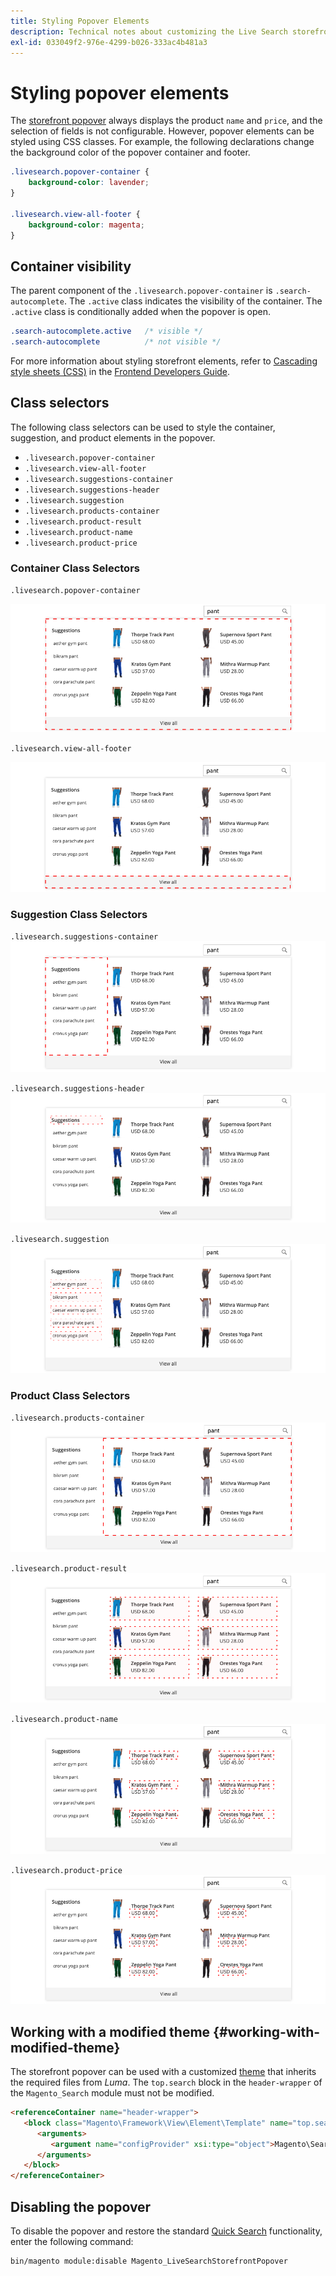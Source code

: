 ```yaml
---
title: Styling Popover Elements
description: Technical notes about customizing the Live Search storefront popover.
exl-id: 033049f2-976e-4299-b026-333ac4b481a3
---
```

# Styling popover elements

The [storefront popover](storefront-popover.md) always displays the product `name` and `price`, and the selection of fields is not configurable. However, popover elements can be styled using CSS classes. For example, the following declarations change the background color of the popover container and footer.

```css
.livesearch.popover-container {
    background-color: lavender;
}

.livesearch.view-all-footer {
    background-color: magenta;
}
```

## Container visibility

The parent component of the `.livesearch.popover-container` is `.search-autocomplete`.  The `.active` class indicates the visibility of the container. The `.active` class is conditionally added when the popover is open.

```css
.search-autocomplete.active   /* visible */
.search-autocomplete          /* not visible */
```

For more information about styling storefront elements, refer to [Cascading style sheets (CSS)](https://devdocs.magento.com/guides/v2.4/frontend-dev-guide/css-topics/css-overview.html) in the [Frontend Developers Guide](https://devdocs.magento.com/guides/v2.4/frontend-dev-guide/bk-frontend-dev-guide.html).

## Class selectors

The following class selectors can be used to style the container, suggestion, and product elements in the popover.

*  `.livesearch.popover-container`
*  `.livesearch.view-all-footer`
*  `.livesearch.suggestions-container`
*  `.livesearch.suggestions-header`
*  `.livesearch.suggestion`
*  `.livesearch.products-container`
*  `.livesearch.product-result`
*  `.livesearch.product-name`
*  `.livesearch.product-price`

### Container Class Selectors

`.livesearch.popover-container`

![Popover container](assets/livesearch-popover-container.png?lang=en)

`.livesearch.view-all-footer`

![View all footer](assets/livesearch-view-all-footer.png?lang=en)

### Suggestion Class Selectors

`.livesearch.suggestions-container`
![Suggestions container](assets/livesearch-suggestions-container.png?lang=en)

`.livesearch.suggestions-header`
![Suggestions header](assets/livesearch-suggestions-header.png?lang=en)

`.livesearch.suggestion`
![Suggestion](assets/livesearch-suggestion.png?lang=en)

### Product Class Selectors

`.livesearch.products-container`
![Product container](assets/livesearch-product-container.png?lang=en)

`.livesearch.product-result`
![Product result](assets/livesearch-product-result.png?lang=en)

`.livesearch.product-name`
![Product name](assets/livesearch-product-name.png?lang=en)

`.livesearch.product-price`
![Product price](assets/livesearch-product-price.png?lang=en)

## Working with a modified theme {#working-with-modified-theme}

The storefront popover can be used with a customized [theme](https://devdocs.magento.com/guides/v2.3/frontend-dev-guide/themes/theme-overview.html) that inherits the required files from *Luma*. The `top.search` block in the `header-wrapper` of the `Magento_Search` module must not be modified.

```html
<referenceContainer name="header-wrapper">
   <block class="Magento\Framework\View\Element\Template" name="top.search" as="topSearch" template="Magento_Search::form.mini.phtml">
      <arguments>
         <argument name="configProvider" xsi:type="object">Magento\Search\ViewModel\ConfigProvider</argument>
      </arguments>
   </block>
</referenceContainer>
```

## Disabling the popover

To disable the popover and restore the standard [Quick Search](https://docs.magento.com/user-guide/catalog/search-quick.html) functionality, enter the following command:

```bash
bin/magento module:disable Magento_LiveSearchStorefrontPopover
```
